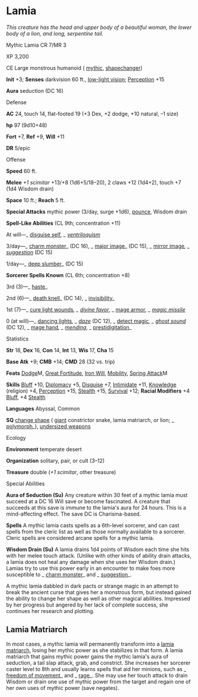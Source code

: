 # Lamia

_This creature has the head and upper body of a beautiful woman, the lower body of a lion, and long, serpentine tail._

Mythic Lamia CR 7/MR 3

XP 3,200

CE Large monstrous humanoid ( [mythic](mythicAdventures/mythicMonsters#_mythic-subtype), [shapechanger](monsters/creatureTypes#_shapechanger-subtype))

**Init** +3; **Senses** darkvision 60 ft., [low-light vision](monsters/universalMonsterRules#_low-light-vision); [Perception](skills/perception#_perception) +15

**Aura** seduction (DC 16)

Defense

**AC** 24, touch 14, flat-footed 19 (+3 Dex, +2 dodge, +10 natural, –1 size)

**hp** 97 (9d10+48)

**Fort** +7, **Ref** +9, **Will** +11

**DR** 5/epic

Offense

**Speed** 60 ft.

**Melee** _+1 scimitar_ +13/+8 (1d6+5/18–20), 2 claws +12 (1d4+2), touch +7 (1d4 Wisdom drain)

**Space** 10 ft.; **Reach** 5 ft.

**Special Attacks** mythic power (3/day, surge +1d6), [pounce](monsters/universalMonsterRules#_pounce), Wisdom drain

**Spell-Like Abilities** (CL 9th; concentration +11)

At will—_ [disguise self](spells/disguiseSelf#_disguise-self)_, _ [ventriloquism](spells/ventriloquism#_ventriloquism)_

3/day—_ [charm monster](spells/charmMonster#_charm-monster)_ (DC 16), _ [major image](spells/majorImage#_major-image)_ (DC 15), _ [mirror image](spells/mirrorImage#_mirror-image)_, _ [suggestion](spells/suggestion#_suggestion)_ (DC 15)

1/day—_ [deep slumber](spells/deepSlumber#_deep-slumber)_ (DC 15)

**Sorcerer Spells Known** (CL 6th; concentration +8)

3rd (3)—_ [haste](spells/haste#_haste)_

2nd (6)—_ [death knell](spells/deathKnell#_death-knell)_ (DC 14), _ [invisibility](spells/invisibility#_invisibility)_

1st (7)—_ [cure light wounds](spells/cureLightWounds#_cure-light-wounds)_, _ [divine favor](spells/divineFavor#_divine-favor)_, _ [mage armor](spells/mageArmor#_mage-armor)_, _ [magic missile](spells/magicMissile#_magic-missile)_

0 (at will)—_ [dancing lights](spells/dancingLights#_dancing-lights)_, _ [daze](spells/daze#_daze)_ (DC 12), _ [detect magic](spells/detectMagic#_detect-magic)_, _ [ghost sound](spells/ghostSound#_ghost-sound)_ (DC 12), _ [mage hand](spells/mageHand#_mage-hand)_, _ [mending](spells/mending#_mending)_, _ [prestidigitation](spells/prestidigitation#_prestidigitation)_

Statistics

**Str** 18, **Dex** 16, **Con** 14, **Int** 13, **Wis** 17, **Cha** 15

**Base Atk** +9; **CMB** +14; **CMD** 28 (32 vs. trip)

**Feats** [Dodge](mythicAdventures/mythicFeats#_dodge-mythic)M, [Great Fortitude](feats#_great-fortitude), [Iron Will](feats#_iron-will), [Mobility](feats#_mobility), [Spring Attack](feats#_spring-attack)M

**Skills** [Bluff](skills/bluff#_bluff) +10, [Diplomacy](skills/diplomacy#_diplomacy) +5, [Disguise](skills/disguise#_disguise) +7, [Intimidate](skills/intimidate#_intimidate) +11, [Knowledge](skills/knowledge#_knowledge) (religion) +4, [Perception](skills/perception#_perception) +15, [Stealth](skills/stealth#_stealth) +15, [Survival](skills/survival#_survival) +12; **Racial Modifiers** +4 [Bluff](skills/bluff#_bluff), +4 [Stealth](skills/stealth#_stealth)

**Languages** Abyssal, Common

**SQ** [change shape](monsters/universalMonsterRules#_change-shape) ( [giant](monsters/creatureTypes#_giant-subtype) constrictor snake, lamia matriarch, or lion; _ [polymorph](spells/polymorph#_polymorph)_), [undersized weapons](monsters/universalMonsterRules#_undersized-weapons)

Ecology

**Environment** temperate desert

**Organization** solitary, pair, or cult (3–12)

**Treasure** double (_+1 scimitar_, other treasure)

Special Abilities

**Aura of Seduction (Su)** Any creature within 30 feet of a mythic lamia must succeed at a DC 16 Will save or become fascinated. A creature that succeeds at this save is immune to the lamia's aura for 24 hours. This is a mind-affecting effect. The save DC is Charisma-based.

**Spells** A mythic lamia casts spells as a 6th-level sorcerer, and can cast spells from the cleric list as well as those normally available to a sorcerer. Cleric spells are considered arcane spells for a mythic lamia.

**Wisdom Drain (Su)** A lamia drains 1d4 points of Wisdom each time she hits with her melee touch attack. (Unlike with other kinds of ability drain attacks, a lamia does not heal any damage when she uses her Wisdom drain.) Lamias try to use this power early in an encounter to make foes more susceptible to _ [charm monster](spells/charmMonster#_charm-monster)_ and _ [suggestion](spells/suggestion#_suggestion)_.

A mythic lamia dabbled in dark pacts or strange magic in an attempt to break the ancient curse that gives her a monstrous form, but instead gained the ability to change her shape as well as other magical abilities. Impressed by her progress but angered by her lack of complete success, she continues her research and plotting.

## Lamia Matriarch

In most cases, a mythic lamia will permanently transform into a [lamia matriarch](additionalMonsters/lamiaMatriarch#_lamia-matriarch), losing her mythic power as she stabilizes in that form. A lamia matriarch that gains mythic power gains the mythic lamia's aura of seduction, a tail slap attack, grab, and constrict. She increases her sorcerer caster level to 8th and usually learns spells that aid her minions, such as _ [freedom of movement](spells/freedomOfMovement#_freedom-of-movement)_ and _ [rage](spells/rage#_rage)_. She may use her touch attack to drain Wisdom or drain one use of mythic power from the target and regain one of her own uses of mythic power (save negates).

